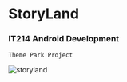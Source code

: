 # StoryLand
<h3>IT214 Android Development</h3>

    Theme Park Project

![storyland](https://alanv73.github.io/img/story_land.png)
